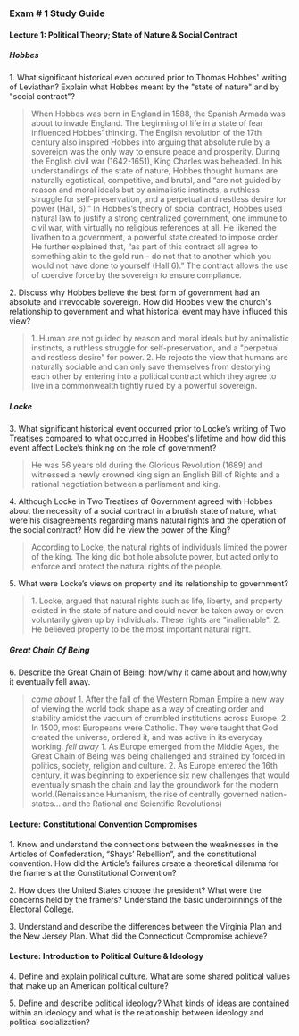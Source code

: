 ### Exam # 1 Study Guide

#### Lecture 1: Political Theory; State of Nature & Social Contract

##### Hobbes
1\. What significant historical even occured prior to Thomas Hobbes' writing of Leviathan? Explain what Hobbes meant by the "state of nature" and by "social contract"?
> When Hobbes was born in England in 1588, the Spanish Armada was about to invade England. The beginning of life in a state of fear influenced Hobbes’ thinking. The English revolution of the 17th century also inspired Hobbes into arguing that absolute rule by a sovereign was the only way to ensure peace and prosperity. During the English civil war (1642-1651), King Charles was beheaded.
In his understandings of the state of nature, Hobbes thought humans are naturally egotistical, competitive, and brutal, and “are not guided by reason and moral ideals but by animalistic instincts, a ruthless struggle for self-preservation, and a perpetual and restless desire for power (Hall, 6).”
In Hobbes’s theory of social contract, Hobbes used natural law to justify a strong centralized government, one immune to civil war, with virtually no religious references at all. He likened the livathen to a government, a powerful state created to impose order. He further explained that, “as part of this contract all agree to something akin to the gold run - do not that to another which you would not have done to yourself (Hall 6).”  The contract allows the use of coercive force by the sovereign to ensure compliance.

2\. Discuss why Hobbes believe the best form of government had an absolute and irrevocable sovereign. How did Hobbes view the church's relationship to government and what historical event may have influced this view?
> 1\. Human are not guided by reason and moral ideals but by animalistic instincts, a ruthless struggle for self-preservation, and a "perpetual and restless desire" for power.
2\. He rejects the view that humans are naturally sociable and can only save themselves from destorying each other by entering into a political contract which they agree to live in a commonwealth tightly ruled by a powerful sovereign.

##### Locke
3\. What significant historical event occurred prior to Locke’s writing of Two Treatises compared to what occurred in Hobbes's lifetime and how did this event affect Locke’s thinking on the role of government?
> He was 56 years old during the Glorious Revolution (1689) and witnessed a newly crowned king sign an English Bill of Rights and a rational negotiation between a parliament and king.

4\. Although Locke in Two Treatises of Government agreed with Hobbes about the necessity of a social contract in a brutish state of nature, what were his disagreements regarding man’s natural rights and the operation of the social contract? How did he view the power of the King?
> According to Locke, the natural rights of individuals limited the power of the king. The king did bot hole absolute power, but acted only to enforce and protect the natural rights of the people.

5\. What were Locke’s views on property and its relationship to government?
> 1\. Locke, argued that natural rights such as life, liberty, and property existed in the state of nature and could never be taken away or even voluntarily given up by individuals. These rights are "inalienable".
2\. He believed property to be the most important natural right.

##### Great Chain Of Being
6\. Describe the Great Chain of Being: how/why it came about and how/why it eventually fell away.
> _came about_ 1\. After the fall of the Western Roman Empire a new way of viewing the world took shape as a way of creating order and stability amidst the vacuum of crumbled institutions across Europe.
2\. In 1500, most Europeans were Catholic. They were taught that God created the universe, ordered it, and was active in its everyday working.
_fell away_ 1\. As Europe emerged from the Middle Ages, the Great Chain of Being was being challenged and strained by forced in politics, society, religion and culture.
2\. As Europe entered the 16th century, it was beginning to experience six new challenges that would eventually smash the chain and lay the groundwork for the modern world.(Renaissance Humanism, the rise of centrally governed nation-states... and the Rational and Scientific Revolutions)

#### Lecture: Constitutional Convention Compromises
1\. Know and understand the connections between the weaknesses in the Articles of Confederation, “Shays’ Rebellion”, and the constitutional convention. How did the Article’s failures create a theoretical dilemma for the framers at the Constitutional Convention?

2\. How does the United States choose the president? What were the concerns held by the framers? Understand the basic underpinnings of the Electoral College.

3\. Understand and describe the differences between the Virginia Plan and the New Jersey Plan. What did the Connecticut Compromise achieve?

#### Lecture: Introduction to Political Culture & Ideology
4\. Define and explain political culture. What are some shared political values that make up an American political culture?

5\. Define and describe political ideology? What kinds of ideas are contained within an ideology and what is the relationship between ideology and political socialization?
